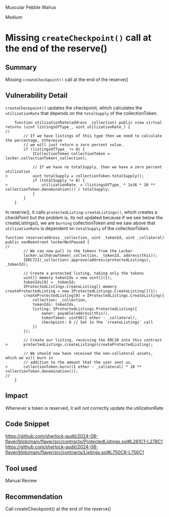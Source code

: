 Muscular Pebble Walrus

Medium

# Missing `createCheckpoint()` call at the end of the reserve()

## Summary
Missing `createCheckpoint()` call at the end of the reserve()

## Vulnerability Detail
`createCheckpoint()` updates the checkpoint, which calculates the `utilizationRate` that depends on the `totalSupply` of the collectionToken.
```solidity
    function utilizationRate(address _collection) public view virtual returns (uint listingsOfType_, uint utilizationRate_) {
//
        // If we have listings of this type then we need to calculate the percentage, otherwise
        // we will just return a zero percent value.
        if (listingsOfType_ != 0) {
            ICollectionToken collectionToken = locker.collectionToken(_collection);

            // If we have no totalSupply, then we have a zero percent utilization
>           uint totalSupply = collectionToken.totalSupply();
            if (totalSupply != 0) {
>               utilizationRate_ = (listingsOfType_ * 1e36 * 10 ** collectionToken.denomination()) / totalSupply;
            }
        }
    }
```


In reserve(), it calls `protectedListing:createListings()`, which creates a checkPoint but the problem is, its not updated because if we see below the createListings(), we are `burning` collectionToken and we saw above that `utilizationRate` is dependent on `totalSupply` of the collectionToken.
```solidity
function reserve(address _collection, uint _tokenId, uint _collateral) public nonReentrant lockerNotPaused {
//
        // We can now pull in the tokens from the Locker
        locker.withdrawToken(_collection, _tokenId, address(this));
        IERC721(_collection).approve(address(protectedListings), _tokenId);

        // Create a protected listing, taking only the tokens
        uint[] memory tokenIds = new uint[](1);
        tokenIds[0] = _tokenId;
        IProtectedListings.CreateListing[] memory createProtectedListing = new IProtectedListings.CreateListing[](1);
        createProtectedListing[0] = IProtectedListings.CreateListing({
            collection: _collection,
            tokenIds: tokenIds,
            listing: IProtectedListings.ProtectedListing({
                owner: payable(address(this)),
                tokenTaken: uint96(1 ether - _collateral),
                checkpoint: 0 // Set in the `createListings` call
            })
        });

        // Create our listing, receiving the ERC20 into this contract
>       protectedListings.createListings(createProtectedListing);

        // We should now have received the non-collateral assets, which we will burn in
        // addition to the amount that the user sent us.
>       collectionToken.burn((1 ether - _collateral) * 10 ** collectionToken.denomination());
//
    }
```
## Impact
Whenever a token is reserved, it will not correctly update the utilizationRate

## Code Snippet
https://github.com/sherlock-audit/2024-08-flayer/blob/main/flayer/src/contracts/ProtectedListings.sol#L261C1-L278C1
https://github.com/sherlock-audit/2024-08-flayer/blob/main/flayer/src/contracts/Listings.sol#L750C8-L756C1

## Tool used
Manual Review

## Recommendation
Call createCheckpoint() at the end of the reserve()